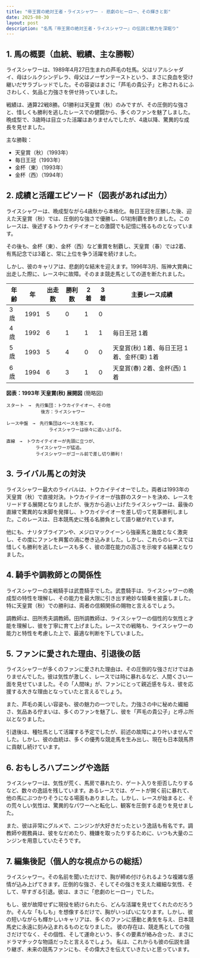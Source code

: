 ```yaml
---
title: "帝王賞の絶対王者・ライスシャワー - 悲劇のヒーロー、その輝きと影"
date: 2025-08-30
layout: post
description: "名馬『帝王賞の絶対王者・ライスシャワー』の伝説と魅力を深堀り"
---
```


## 1. 馬の概要（血統、戦績、主な勝鞍）

ライスシャワーは、1989年4月27日生まれの芦毛の牡馬。父はリアルシャダイ、母はシルクシンデレラ、母父はノーザンテーストという、まさに良血を受け継いだサラブレッドでした。その容姿はまさに「芦毛の貴公子」と称されるにふさわしく、気品と力強さを併せ持っていました。

戦績は、通算22戦8勝。G1勝利は天皇賞（秋）のみですが、その圧倒的な強さと、惜しくも勝利を逃したレースでの健闘から、多くのファンを魅了しました。  晩成型で、3歳時は目立った活躍はありませんでしたが、4歳以降、驚異的な成長を見せました。

主な勝鞍：

* 天皇賞（秋）（1993年）
* 毎日王冠（1993年）
* 金杯（東）（1993年）
* 金杯（西）（1994年）


## 2. 成績と活躍エピソード（図表があれば出力）

ライスシャワーは、晩成型ながら4歳秋から本格化。毎日王冠を圧勝した後、迎えた天皇賞（秋）では、圧倒的な強さで優勝し、G1初制覇を飾りました。このレースは、後述するトウカイテイオーとの激闘でも記憶に残るものとなっています。

その後も、金杯（東）、金杯（西）など重賞を制覇し、天皇賞（春）では2着、有馬記念では3着と、常に上位を争う活躍を続けました。

しかし、彼のキャリアは、悲劇的な結末を迎えます。1996年3月、阪神大賞典に出走した際に、レース中に故障。そのまま競走馬としての道を断たれました。

| 年齢 | 年 | 出走数 | 勝利数 | 2着 | 3着 | 主要レース成績 |
|---|---|---|---|---|---|---|
| 3歳 | 1991 | 5 | 0 | 1 | 0 |  |
| 4歳 | 1992 | 6 | 1 | 1 | 1 | 毎日王冠 1着 |
| 5歳 | 1993 | 5 | 4 | 0 | 0 | 天皇賞(秋) 1着、毎日王冠 1着、金杯(東) 1着 |
| 6歳 | 1994 | 6 | 3 | 1 | 0 | 天皇賞(春) 2着、金杯(西) 1着 |


**図表：1993年 天皇賞(秋) 展開図** (簡略図)

```
スタート　→　先行集団：トウカイテイオー、その他　
             後方：ライスシャワー

レース中盤　→　先行集団はペースを落とす。
                ライスシャワーは徐々に追い上げる。

直線　→　トウカイテイオーが先頭に立つが、
           ライスシャワーが猛追。
           ライスシャワーがゴール前で差し切り勝利！
```


## 3. ライバル馬との対決

ライスシャワー最大のライバルは、トウカイテイオーでした。両者は1993年の天皇賞（秋）で直接対決。トウカイテイオーが抜群のスタートを決め、レースをリードする展開となりましたが、後方から追い上げたライスシャワーは、最後の直線で驚異的な末脚を発揮し、トウカイテイオーを差し切って見事勝利しました。このレースは、日本競馬史に残る名勝負として語り継がれています。

他にも、ナリタブライアンや、メジロマックイーンら強豪馬と幾度となく激突し、その度にファンを興奮の渦に巻き込みました。しかし、これらのレースでは惜しくも勝利を逃したレースも多く、彼の潜在能力の高さを示唆する結果となりました。


## 4. 騎手や調教師との関係性

ライスシャワーの主戦騎手は武豊騎手でした。武豊騎手は、ライスシャワーの晩成型の特性を理解し、その能力を最大限に引き出す絶妙な騎乗を披露しました。特に天皇賞（秋）での勝利は、両者の信頼関係の賜物と言えるでしょう。

調教師は、田所秀夫調教師。田所調教師は、ライスシャワーの個性的な気性と才能を理解し、彼を丁寧に育て上げました。レースでの戦略も、ライスシャワーの能力と特性を考慮した上で、最適な判断を下していました。


## 5. ファンに愛された理由、引退後の話

ライスシャワーが多くのファンに愛された理由は、その圧倒的な強さだけではありませんでした。彼は気性が激しく、レースでは時に暴れるなど、人間くさい一面を見せていました。その「人間味」が、ファンにとって親近感を与え、彼を応援する大きな理由となっていたと言えるでしょう。

また、芦毛の美しい容姿も、彼の魅力の一つでした。力強さの中に秘めた繊細さ、気品ある佇まいは、多くのファンを魅了し、彼を「芦毛の貴公子」と呼ぶ所以となりました。

引退後は、種牡馬として活躍する予定でしたが、前述の故障により叶いませんでした。しかし、彼の血統は、多くの優秀な競走馬を生み出し、現在も日本競馬界に貢献し続けています。


## 6. おもしろハプニングや逸話

ライスシャワーは、気性が荒く、馬房で暴れたり、ゲート入りを拒否したりするなど、数々の逸話を残しています。あるレースでは、ゲートが開く前に暴れて、他の馬にぶつかりそうになる場面もありました。しかし、レースが始まると、その荒々しい気性は、驚異的なパワーへと転化し、観客を圧倒する走りを見せました。

また、彼は非常にグルメで、ニンジンが大好きだったという逸話も有名です。調教師や厩務員は、彼をなだめたり、機嫌を取ったりするために、いつも大量のニンジンを用意していたそうです。


## 7. 編集後記（個人的な視点からの総括）

ライスシャワー。その名前を聞いただけで、胸が締め付けられるような複雑な感情が込み上げてきます。圧倒的な強さ、そしてその強さを支えた繊細な気性、そして、早すぎる引退。彼は、まさに「悲劇のヒーロー」でした。

もし、彼が故障せずに現役を続けられたら、どんな活躍を見せてくれたのだろうか。そんな「もしも」を想像するだけで、胸がいっぱいになります。しかし、彼の短いながらも輝かしいキャリアは、多くのファンに感動と勇気を与え、日本競馬史に永遠に刻み込まれるものとなりました。  彼の存在は、競走馬としての強さだけでなく、その個性、そして運命という、多くの要素が絡み合った、まさにドラマチックな物語だったと言えるでしょう。  私は、これからも彼の伝説を語り継ぎ、未来の競馬ファンにも、その偉大さを伝えていきたいと思っています。
